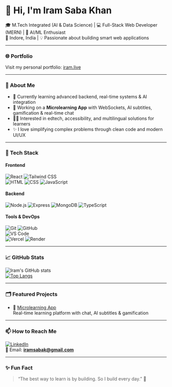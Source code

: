 # 👋 Hi, I'm Iram Saba Khan

🎓 M.Tech Integrated (AI & Data Science) | 💻 Full-Stack Web Developer (MERN) | 🤖 AI/ML Enthusiast  
📍 Indore, India | 💡 Passionate about building smart web applications

---
### 🌐 Portfolio

Visit my personal portfolio: [iram.live](https://my-portfolio-neat.onrender.com/)

---

### 🧠 About Me

- 🌱 Currently learning advanced backend, real-time systems & AI integration  
- 🔭 Working on a **Microlearning App** with WebSockets, AI subtitles, gamification & real-time chat  
- 🧑‍🏫 Interested in edtech, accessibility, and multilingual solutions for learners  
- ✨ I love simplifying complex problems through clean code and modern UI/UX

---

### 🔧 Tech Stack

#### Frontend
![React](https://img.shields.io/badge/-React-black?logo=react&style=flat) 
![Tailwind CSS](https://img.shields.io/badge/-Tailwind%20CSS-06B6D4?logo=tailwind-css&style=flat)  
![HTML](https://img.shields.io/badge/-HTML5-E34F26?logo=html5&style=flat) 
![CSS](https://img.shields.io/badge/-CSS3-1572B6?logo=css3&style=flat) 
![JavaScript](https://img.shields.io/badge/-JavaScript-F7DF1E?logo=javascript&style=flat)

#### Backend
![Node.js](https://img.shields.io/badge/-Node.js-339933?logo=node.js&style=flat) 
![Express](https://img.shields.io/badge/-Express.js-black?logo=express&style=flat) 
![MongoDB](https://img.shields.io/badge/-MongoDB-47A248?logo=mongodb&style=flat) 
![TypeScript](https://img.shields.io/badge/-TypeScript-3178C6?logo=typescript&style=flat)

#### Tools & DevOps
![Git](https://img.shields.io/badge/-Git-F05032?logo=git&style=flat) 
![GitHub](https://img.shields.io/badge/-GitHub-181717?logo=github&style=flat)  
![VS Code](https://img.shields.io/badge/-VS%20Code-007ACC?logo=visual-studio-code&style=flat)  
![Vercel](https://img.shields.io/badge/-Vercel-black?logo=vercel&style=flat) 
![Render](https://img.shields.io/badge/-Render-46E3B7?logo=render&style=flat)

---

### 📈 GitHub Stats

![Iram's GitHub stats](https://github-readme-stats.vercel.app/api?username=iramsk02&show_icons=true&theme=tokyonight&hide=issues)  
[![Top Langs](https://github-readme-stats.vercel.app/api/top-langs/?username=iramsk02&layout=compact&theme=tokyonight)](https://github.com/anuraghazra/github-readme-stats)

---


### 🗂️ Featured Projects

- 🧠 [Microlearning App](https://mindsparkfrontend.onrender.com)  
  Real-time learning platform with chat, AI subtitles & gamification
<!-- 
- 🔐 [Auth System](https://github.com/yourusername/auth-app)  
  Secure authentication using React, Express, MongoDB & JWT

- 📦 [URL Shortener](https://github.com/yourusername/url-shortener)  
  Minimalist URL shortener with custom slugs and analytics
  -->


---

### 📫 How to Reach Me

[![LinkedIn](https://img.shields.io/badge/-LinkedIn-blue?logo=linkedin&style=flat)](https://linkedin.com/in/iram-saba-k-451712296)  
📧 Email: **iramsabak@gmail.com**

---

### ✨ Fun Fact

> “The best way to learn is by building. So I build every day.” 🚀

